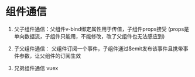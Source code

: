 # 组件通信

1. 父子组件通信：父组件v-bind绑定属性用于传值，子组件props接受
(props是单向数据流，子组件只能用，不能修改，改了父组件也无法感应到)

2. 子父组件通信：
父组件订阅一个事件，子组件通过$emit发布该事件且携带事件参数，让父组件的订阅生效

3. 兄弟组件通信
vuex